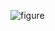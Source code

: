 ![figure]([https://skillicons.dev/icons?i=js,java,html,css,firebase,linux](https://raw.githubusercontent.com/luan004/CalculadoraJS/main/readme-resources/picture.png))
